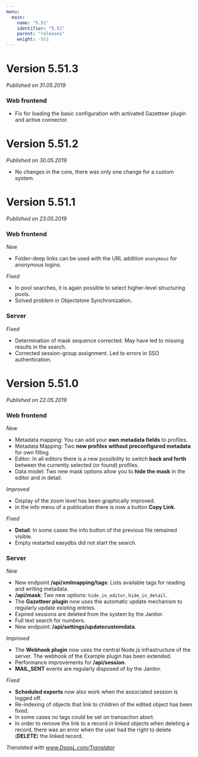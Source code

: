 ```yaml
---
menu:
  main:
    name: "5.51"
    identifier: "5.51"
    parent: "releases"
    weight: -551
---
```


# Version 5.51.3

*Published on 31.05.2019*

### Web frontend

* Fix for loading the basic configuration with activated Gazetteer plugin and active connector.

# Version 5.51.2

*Published on 30.05.2019*

* No changes in the core, there was only one change for a custom system.

# Version 5.51.1

*Published on 23.05.2019*

### Web frontend

*New*

- Folder-deep links can be used with the URL addition `anonymous` for anonymous logins.

*Fixed*

- In pool searches, it is again possible to select higher-level structuring pools. 
- Solved problem in Objectstore Synchronization.

### Server

*Fixed*

- Determination of mask sequence corrected. May have led to missing results in the search.
- Corrected session-group assignment. Led to errors in SSO authentication.

# Version 5.51.0

*Published on 22.05.2019*

### Web frontend

*New*

- Metadata mapping: You can add your **own metadata fields** to profiles.
- Metadata Mapping: Two **new profiles without preconfigured metadata** for own filling.
- Editor: In all editors there is a new possibility to switch **back and forth** between the currently selected (or found) profiles.
- Data model: Two new mask options allow you to **hide the mask** in the editor and in detail.

*Improved*

- Display of the zoom level has been graphically improved.
- In the info menu of a publication there is now a button **Copy Link**.

*Fixed*

- **Detail**: In some cases the info button of the previous file remained visible.
- Empty restarted easydbs did not start the search.

### Server

*New*

- New endpoint **/api/xmlmapping/tags**: Lists available tags for reading and writing metadata.
- **/api/mask**: Two new options: `hide_in_editor`, `hide_in_detail`. 
- The **Gazetteer plugin** now uses the automatic update mechanism to regularly update existing entries.
- Expired sessions are deleted from the system by the Janitor.
- Full text search for numbers.
- New endpoint: **/api/settings/updatecustomdata**.

*Improved*

- The **Webhook plugin** now uses the central Node.js infrastructure of the server. The webhook of the Example plugin has been extended.
- Performance improvements for **/api/session**.
- **MAIL_SENT** events are regularly disposed of by the Janitor.

*Fixed*

- **Scheduled exports** now also work when the associated session is logged off.
- Re-indexing of objects that link to children of the edited object has been fixed.
- In some cases no tags could be set on transaction abort.
- In order to remove the link to a record in linked objects when deleting a record, there was an error when the user had the right to delete (**DELETE**) the linked record.

*Translated with www.DeepL.com/Translator*